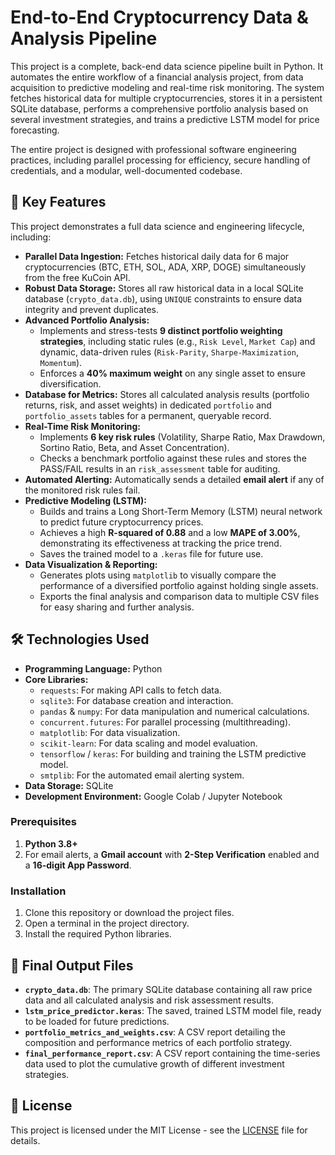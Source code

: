 # End-to-End Cryptocurrency Data & Analysis Pipeline

This project is a complete, back-end data science pipeline built in Python. It automates the entire workflow of a financial analysis project, from data acquisition to predictive modeling and real-time risk monitoring. The system fetches historical data for multiple cryptocurrencies, stores it in a persistent SQLite database, performs a comprehensive portfolio analysis based on several investment strategies, and trains a predictive LSTM model for price forecasting.

The entire project is designed with professional software engineering practices, including parallel processing for efficiency, secure handling of credentials, and a modular, well-documented codebase.

## 🚀 Key Features

This project demonstrates a full data science and engineering lifecycle, including:

-   **Parallel Data Ingestion:** Fetches historical daily data for 6 major cryptocurrencies (BTC, ETH, SOL, ADA, XRP, DOGE) simultaneously from the free KuCoin API.
-   **Robust Data Storage:** Stores all raw historical data in a local SQLite database (`crypto_data.db`), using `UNIQUE` constraints to ensure data integrity and prevent duplicates.
-   **Advanced Portfolio Analysis:**
    -   Implements and stress-tests **9 distinct portfolio weighting strategies**, including static rules (e.g., `Risk Level`, `Market Cap`) and dynamic, data-driven rules (`Risk-Parity`, `Sharpe-Maximization`, `Momentum`).
    -   Enforces a **40% maximum weight** on any single asset to ensure diversification.
-   **Database for Metrics:** Stores all calculated analysis results (portfolio returns, risk, and asset weights) in dedicated `portfolio` and `portfolio_assets` tables for a permanent, queryable record.
-   **Real-Time Risk Monitoring:**
    -   Implements **6 key risk rules** (Volatility, Sharpe Ratio, Max Drawdown, Sortino Ratio, Beta, and Asset Concentration).
    -   Checks a benchmark portfolio against these rules and stores the PASS/FAIL results in an `risk_assessment` table for auditing.
-   **Automated Alerting:** Automatically sends a detailed **email alert** if any of the monitored risk rules fail.
-   **Predictive Modeling (LSTM):**
    -   Builds and trains a Long Short-Term Memory (LSTM) neural network to predict future cryptocurrency prices.
    -   Achieves a high **R-squared of 0.88** and a low **MAPE of 3.00%**, demonstrating its effectiveness at tracking the price trend.
    -   Saves the trained model to a `.keras` file for future use.
-   **Data Visualization & Reporting:**
    -   Generates plots using `matplotlib` to visually compare the performance of a diversified portfolio against holding single assets.
    -   Exports the final analysis and comparison data to multiple CSV files for easy sharing and further analysis.

## 🛠️ Technologies Used

-   **Programming Language:** Python
-   **Core Libraries:**
    -   `requests`: For making API calls to fetch data.
    -   `sqlite3`: For database creation and interaction.
    -   `pandas` & `numpy`: For data manipulation and numerical calculations.
    -   `concurrent.futures`: For parallel processing (multithreading).
    -   `matplotlib`: For data visualization.
    -   `scikit-learn`: For data scaling and model evaluation.
    -   `tensorflow` / `keras`: For building and training the LSTM predictive model.
    -   `smtplib`: For the automated email alerting system.
-   **Data Storage:** SQLite
-   **Development Environment:** Google Colab / Jupyter Notebook

### Prerequisites

1.  **Python 3.8+**
2.  For email alerts, a **Gmail account** with **2-Step Verification** enabled and a **16-digit App Password**.

### Installation

1.  Clone this repository or download the project files.
2.  Open a terminal in the project directory.
3.  Install the required Python libraries.
    
    
## 📂 Final Output Files

-   **`crypto_data.db`**: The primary SQLite database containing all raw price data and all calculated analysis and risk assessment results.
-   **`lstm_price_predictor.keras`**: The saved, trained LSTM model file, ready to be loaded for future predictions.
-   **`portfolio_metrics_and_weights.csv`**: A CSV report detailing the composition and performance metrics of each portfolio strategy.
-   **`final_performance_report.csv`**: A CSV report containing the time-series data used to plot the cumulative growth of different investment strategies.

## 📜 License

This project is licensed under the MIT License - see the [LICENSE](LICENSE) file for details.
